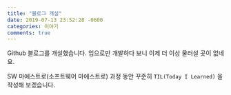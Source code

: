 ```yaml
---
title: "블로그 개설"
date: 2019-07-13 23:52:28 -0600
categories: 이야기
comments: true
---
```


Github 블로그를 개설했습니다. 입으로만 개발하다 보니 이제 더 이상 물러설 곳이 없네요.

SW 마에스트로(소프트웨어 마에스트로) 과정 동안 꾸준히 `TIL(Today I Learned)` 을 작성해 보겠습니다.
